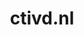---
layout: post
title: "ctivd.nl"
internal_url: "/dutchgov/ctivd.nl.html"
subdomains_count: 18
all_subdomains_count: 28
urls_count: 7
ssl_rank: 100
http_rank: 69.285714285714
url_link: /data/ctivd.nl/urls.txt
all_subdomains_link: /data/ctivd.nl/all_subdomains.txt
subdomains_link: /data/ctivd.nl/subdomains.txt
categories: dutchgov
---